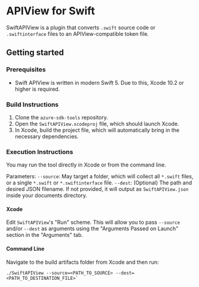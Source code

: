 # APIView for Swift

SwiftAPIView is a plugin that converts `.swift` source code or `.swiftinterface` files to an APIView-compatible token file.

## Getting started

### Prerequisites

* Swift APIView is written in modern Swift 5. Due to this, Xcode 10.2 or higher is required.

### Build Instructions

1. Clone the `azure-sdk-tools` repository.
2. Open the `SwiftAPIView.xcodeproj` file, which should launch Xcode.
3. In Xcode, build the project file, which will automatically bring in the necessary dependencies.

### Execution Instructions

You may run the tool directly in Xcode or from the command line.

Parameters:
  `--source`: May target a folder, which will collect all `*.swift` files, or a single `*.swift` or `*.swiftinterface` file.
  `--dest`:  (Optional) The path and desired JSON filename. If not provided, it will output as `SwiftAPIView.json` inside your documents directory. 

#### Xcode

Edit `SwiftAPIView`'s "Run" scheme. This will allow you to pass `--source` and/or `--dest` as arguments using the "Arguments Passed on Launch" section in the "Arguments" tab.

#### Command Line

Navigate to the build artifacts folder from Xcode and then run:
```
./SwiftAPIView --source=<PATH_TO_SOURCE> --dest=<PATH_TO_DESTINATION_FILE>`
```
